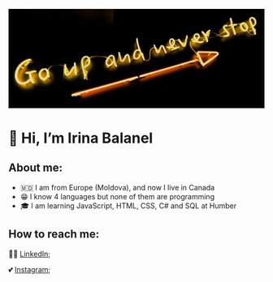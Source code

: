![My moto](my_moto.png)
# 👋 Hi, I’m Irina Balanel

## About me:
- 🇲🇩 I am from Europe (Moldova), and now I live in Canada
- 😁 I know 4 languages but none of them are programming
- 🎓 I am learning JavaScript, HTML, CSS, C# and SQL at Humber

## How to reach me:
👩‍💻 [LinkedIn](https://www.instagram.com/irenmakarova8/);

💕 [Instagram](https://www.linkedin.com/in/irina-balanel/);





